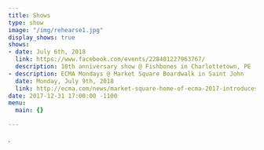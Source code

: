 ```yaml
---
title: Shows
type: show
image: "/img/rehearse1.jpg"
display_shows: true
shows:
- date: July 6th, 2018
  link: https://www.facebook.com/events/228401227963767/
  description: 10th anniversary show @ Fishbones in Charlottetown, PE
- description: ECMA Mondays @ Market Square Boardwalk in Saint John
  date: Monday, July 9th, 2018
  link: http://ecma.com/news/market-square-home-of-ecma-2017-introduces-ecma-mondays
date: 2017-12-31 17:00:00 -1100
menu:
  main: {}

---
```

.